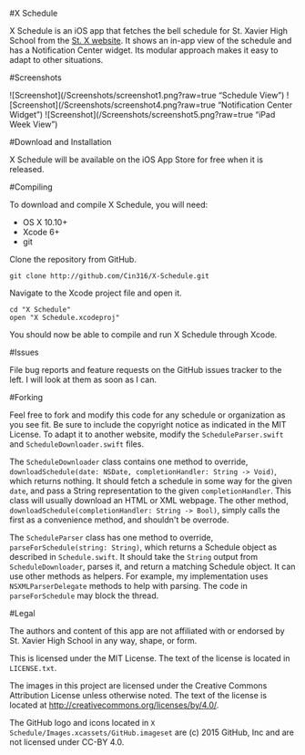 #X Schedule

X Schedule is an iOS app that fetches the bell schedule for St. Xavier High School from the [St. X website](http://www.stxavier.org).  It shows an in-app view of the schedule and has a Notification Center widget.  Its modular approach makes it easy to adapt to other situations.

#Screenshots

![Screenshot](/Screenshots/screenshot1.png?raw=true “Schedule View”)
![Screenshot](/Screenshots/screenshot4.png?raw=true “Notification Center Widget”)
![Screenshot](/Screenshots/screenshot5.png?raw=true “iPad Week View”)

#Download and Installation

X Schedule will be available on the iOS App Store for free when it is released.

#Compiling

To download and compile X Schedule, you will need:

- OS X 10.10+
- Xcode 6+
- git

Clone the repository from GitHub.

```git clone http://github.com/Cin316/X-Schedule.git```

Navigate to the Xcode project file and open it.

```
cd "X Schedule"
open "X Schedule.xcodeproj"
```

You should now be able to compile and run X Schedule through Xcode.

#Issues

File bug reports and feature requests on the GitHub issues tracker to the left.  I will look at them as soon as I can.

#Forking

Feel free to fork and modify this code for any schedule or organization as you see fit.  Be sure to include the copyright notice as indicated in the MIT License.  To adapt it to another website, modify the `ScheduleParser.swift` and `ScheduleDownloader.swift` files.

The `ScheduleDownloader` class contains one method to override, `downloadSchedule(date: NSDate, completionHandler: String -> Void)`, which returns nothing.  It should fetch a schedule in some way for the given `date`, and pass a String representation to the given `completionHandler`.  This class will usually download an HTML or XML webpage.  The other method, `downloadSchedule(completionHandler: String -> Bool)`, simply calls the first as a convenience method, and shouldn't be overrode.

The `ScheduleParser` class has one method to override, `parseForSchedule(string: String)`, which returns a Schedule object as described in `Schedule.swift`.  It should take the `String` output from `ScheduleDownloader`, parses it, and return a matching Schedule object.  It can use other methods as helpers.  For example, my implementation uses `NSXMLParserDelegate` methods to help with parsing.  The code in `parseForSchedule` may block the thread.

#Legal

The authors and content of this app are not affiliated with or endorsed by St. Xavier High School in any way, shape, or form.

This is licensed under the MIT License.  The text of the license is located in `LICENSE.txt`.

The images in this project are licensed under the Creative Commons Attribution License unless otherwise noted.  The text of the license is located at http://creativecommons.org/licenses/by/4.0/.

The GitHub logo and icons located in `X Schedule/Images.xcassets/GitHub.imageset` are (c) 2015 GitHub, Inc and are not licensed under CC-BY 4.0.
